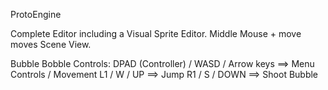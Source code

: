 ProtoEngine

Complete Editor including a Visual Sprite Editor.
Middle Mouse + move moves Scene View.

Bubble Bobble Controls:
DPAD (Controller) / WASD / Arrow keys ==> Menu Controls / Movement
L1 / W / UP ==> Jump
R1 / S / DOWN ==> Shoot Bubble
